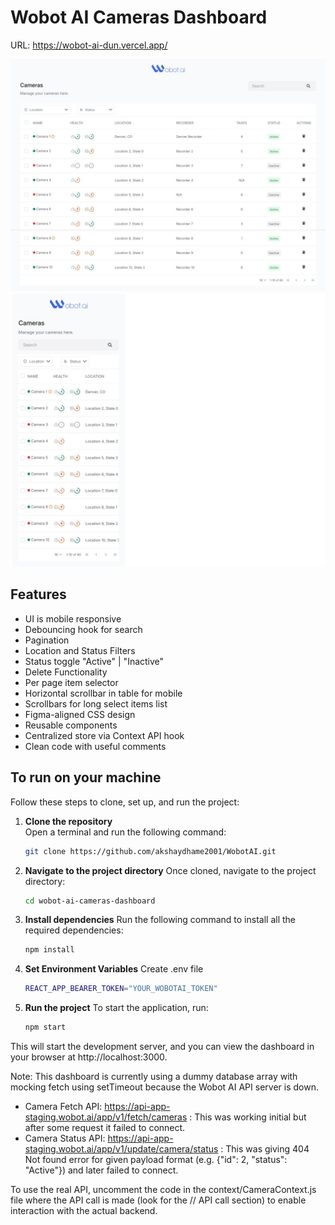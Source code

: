 # Wobot AI Cameras Dashboard

URL: https://wobot-ai-dun.vercel.app/

![Desktop](./images/DesktopView.png)
![Mobile](./images/MobileView.png)

## Features

- UI is mobile responsive
- Debouncing hook for search
- Pagination
- Location and Status Filters
- Status toggle "Active" | "Inactive"
- Delete Functionality
- Per page item selector
- Horizontal scrollbar in table for mobile
- Scrollbars for long select items list
- Figma-aligned CSS design
- Reusable components
- Centralized store via Context API hook
- Clean code with useful comments

## To run on your machine

Follow these steps to clone, set up, and run the project:

1. **Clone the repository**  
   Open a terminal and run the following command:

   ```bash
   git clone https://github.com/akshaydhame2001/WobotAI.git

   ```

2. **Navigate to the project directory**
   Once cloned, navigate to the project directory:

   ```bash
   cd wobot-ai-cameras-dashboard
   ```

3. **Install dependencies**
   Run the following command to install all the required dependencies:

   ```bash
   npm install
   ```

4. **Set Environment Variables**
   Create .env file

   ```bash
   REACT_APP_BEARER_TOKEN="YOUR_WOBOTAI_TOKEN"
   ```

5. **Run the project**
   To start the application, run:
   ```bash
   npm start
   ```

This will start the development server, and you can view the dashboard in your browser at http://localhost:3000.

Note:
This dashboard is currently using a dummy database array with mocking fetch using setTimeout because the Wobot AI API server is down.

- Camera Fetch API: https://api-app-staging.wobot.ai/app/v1/fetch/cameras : This was working initial but after some request it failed to connect.
- Camera Status API: https://api-app-staging.wobot.ai/app/v1/update/camera/status : This was giving 404 Not found error for given payload format (e.g. {"id": 2, "status": "Active"}) and later failed to connect.

To use the real API, uncomment the code in the context/CameraContext.js file where the API call is made (look for the // API call section) to enable interaction with the actual backend.
